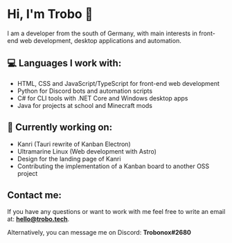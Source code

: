 # Hi, I'm Trobo 👋

I am a developer from the south of Germany, with main interests in front-end web development, desktop applications and automation.

## 💻 Languages I work with:
- HTML, CSS and JavaScript/TypeScript for front-end web development
- Python for Discord bots and automation scripts
- C# for CLI tools with .NET Core and Windows desktop apps
- Java for projects at school and Minecraft mods

## 🔭 Currently working on:
- Kanri (Tauri rewrite of Kanban Electron)
- Ultramarine Linux (Web development with Astro)
- Design for the landing page of Kanri
- Contributing the implementation of a Kanban board to another OSS project

## Contact me:
If you have any questions or want to work with me feel free to write an email at: **hello@trobo.tech**.

Alternatively, you can message me on Discord: **Trobonox#2680**
